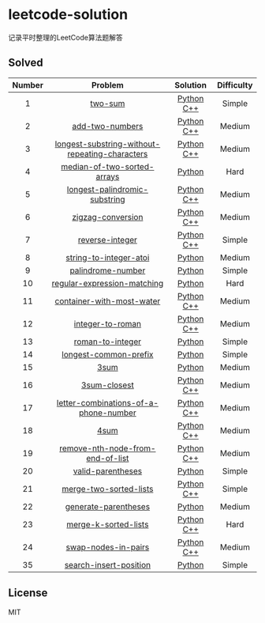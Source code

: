 # leetcode-solution
记录平时整理的LeetCode算法题解答

## Solved

Number | Problem | Solution | Difficulty
:--: | :--: | :--: | :--:
1 | [two-sum](https://leetcode-cn.com/problems/two-sum/) | [Python](simple/1_two_sum.py) [C++](simplr/1_two_sum.cpp) | Simple
2 | [add-two-numbers](https://leetcode-cn.com/problems/add-two-numbers/) | [Python](medium/2_add_two_numbers.py) [C++](medium/2_add_two_numbers.cpp) | Medium
3 | [longest-substring-without-repeating-characters](https://leetcode-cn.com/problems/longest-substring-without-repeating-characters/) | [Python](medium/3_longest_substring_without_repeating_characters.py) [C++](medium/3_longest_substring_without_repeating_characters.cpp) | Medium
4 | [median-of-two-sorted-arrays](https://leetcode-cn.com/problems/median-of-two-sorted-arrays/) | [Python](hard/4_median_of_two_sorted_arrays.py) | Hard
5 | [longest-palindromic-substring](https://leetcode-cn.com/problems/longest-palindromic-substring/) | [Python](medium/5_longest_palindromic_substring.py) [C++](medium/5_longest_palindromic_substring.cpp) | Medium
6 | [zigzag-conversion](https://leetcode-cn.com/problems/zigzag-conversion/) | [Python](medium/6_zigzag_conversion.py) [C++](medium/6_zigzag_conversion.cpp) | Medium
7 | [reverse-integer](https://leetcode-cn.com/problems/reverse-integer/) | [Python](simple/7_reverse_integer.py) [C++](simple/7_reverse_integer.cpp) | Simple
8 | [string-to-integer-atoi](https://leetcode-cn.com/problems/string-to-integer-atoi/) | [Python](medium/8_string_to_integer_atoi.py) | Medium
9 | [palindrome-number](https://leetcode-cn.com/problems/palindrome-number/) | [Python](simple/9_palindrome_number.py) | Simple
10 | [regular-expression-matching](https://leetcode-cn.com/problems/regular-expression-matching/) | [Python](hard/10_regular_expression_matching.py) | Hard
11 | [container-with-most-water](https://leetcode-cn.com/problems/container-with-most-water/) | [Python](medium/11_container_with_most_water.py) [C++](medium/11_container_with_most_water.cpp) | Medium
12 | [integer-to-roman](https://leetcode-cn.com/problems/integer-to-roman/) | [Python](medium/12_integer_to_roman.py) [C++](medium/12_integer_to_roman.cpp) | Medium
13 | [roman-to-integer](https://leetcode-cn.com/problems/roman-to-integer/) | [Python](simple/13_roman_to_integer.py) | Simple
14 | [longest-common-prefix](https://leetcode-cn.com/problems/longest-common-prefix/) | [Python](simple/14_longest_common_prefix.py) | Simple
15 | [3sum](https://leetcode-cn.com/problems/3sum/) | [Python](medium/15_3sum.py) | Medium
16 | [3sum-closest](https://leetcode-cn.com/problems/3sum-closest/) | [Python](medium/16_3sum_closest.py) [C++](medium/16_3sum_closest.cpp) | Medium
17 | [letter-combinations-of-a-phone-number](https://leetcode-cn.com/problems/letter-combinations-of-a-phone-number/) | [Python](medium/17_letter_combinations_of_a_phone_number.py) [C++](medium/17_letter_combinations_of_a_phone_number.cpp) | Medium
18 | [4sum](https://leetcode-cn.com/problems/4sum/) | [Python](medium/18_4sum.py) [C++](medium/18_4sum.cpp) | Medium
19 | [remove-nth-node-from-end-of-list](https://leetcode-cn.com/problems/remove-nth-node-from-end-of-list/) | [Python](medium/19_remove_nth_node_from_end_of_list.py) [C++](medium/19_remove_nth_node_from_end_of_list.cpp) | Medium
20 | [valid-parentheses](https://leetcode-cn.com/problems/valid-parentheses/) | [Python](simple/20_valid_parentheses.py) | Simple
21 | [merge-two-sorted-lists](https://leetcode-cn.com/problems/merge-two-sorted-lists/submissions/) | [Python](simple/21_merge_two_sorted_lists.py) [C++](simple/21_merge_two_sorted_lists.cpp) | Simple
22 | [generate-parentheses](https://leetcode-cn.com/problems/generate-parentheses/) | [Python](medium/22_generate_parentheses.py) | Medium
23 | [merge-k-sorted-lists](https://leetcode-cn.com/problems/merge-k-sorted-lists/) | [Python](hard/23_merge_k_sorted_lists.py) [C++](hard/23_merge_k_sorted_lists.cpp)| Hard
24 | [swap-nodes-in-pairs](https://leetcode-cn.com/problems/swap-nodes-in-pairs/) | [Python](medium/24_swap_nodes_in_pairs.py) [C++](medium/24_swap_nodes_in_pairs.cpp) | Medium
35 | [search-insert-position](https://leetcode-cn.com/problems/search-insert-position/) | [Python](simple/35_search_insert_position.py) | Simple

## License
MIT